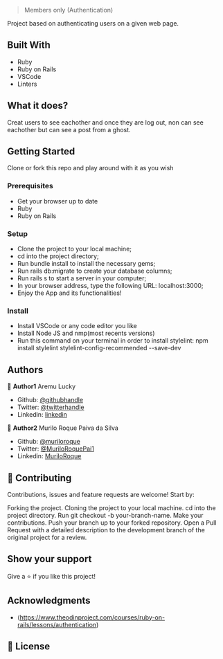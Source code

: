 > Members only (Authentication)

Project based on authenticating users on a given web page.

## Built With

- Ruby
- Ruby on Rails 
- VSCode 
- Linters 

## What it does?

 Creat users to see eachother and once they are log out, non can see eachother but can see a post from a ghost.

## Getting Started

Clone or fork this repo and play around with it as you wish

### Prerequisites

- Get your browser up to date
- Ruby
- Ruby on Rails

### Setup
- Clone the project to your local machine;
- cd into the project directory;
- Run bundle install to install the necessary gems;
- Run rails db:migrate to create your database columns;
- Run rails s to start a server in your computer;
- In your browser address, type the following URL: localhost:3000;
- Enjoy the App and its functionalities!

### Install

- Install VSCode or any code editor you like
- Install Node JS and nmp(most recents versions)
- Run this command on your terminal in order to install stylelint: npm install stylelint stylelint-config-recommended --save-dev

## Authors

👤 **Author1**
Aremu Lucky
- Github: [@githubhandle](https://github.com/Luckyaremu)
- Twitter: [@twitterhandle](@luckyaremu)
- Linkedin: [linkedin](https://www.linkedin.com/in/lucky-aremu-24807a145/)


👤 **Author2**
Murilo Roque Paiva da Silva
- Github: [@muriloroque](https://github.com/MuriloRoque)
- Twitter: [@MuriloRoquePai1](https://twitter.com/MuriloRoquePai1)
- Linkedin: [MuriloRoque](https://www.linkedin.com/in/murilo-roque-b1268741/)


## 🤝 Contributing

Contributions, issues and feature requests are welcome! Start by:

Forking the project.
Cloning the project to your local machine.
cd into the project directory.
Run git checkout -b your-branch-name.
Make your contributions.
Push your branch up to your forked repository.
Open a Pull Request with a detailed description to the development branch of the original project for a review.

## Show your support

Give a ⭐️ if you like this project!

## Acknowledgments

- (https://www.theodinproject.com/courses/ruby-on-rails/lessons/authentication)

## 📝 License
